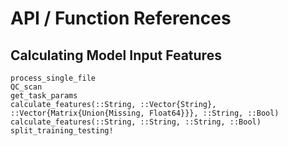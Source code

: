 <h1> API / Function References </h1>
<h2>Calculating Model Input Features</h2>

```@docs 
process_single_file
QC_scan
get_task_params
calculate_features(::String, ::Vector{String}, ::Vector{Matrix{Union{Missing, Float64}}}, ::String, ::Bool)
calculate_features(::String, ::String, ::String, ::Bool)
split_training_testing!
``` 